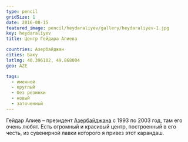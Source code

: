 ```yaml
---
type: pencil
gridSize: 1
date: 2016-08-15
featured_image: pencil/heydaraliyev/gallery/heydaraliyev-1.jpg
key: heydaraliyev
title: Центр Гейдара Алиева

countries: Азербайджан
cities: Баку
latlng: 40.396102, 49.868004
geo: AZE

tags:
  - именной
  - круглый
  - без резинки
  - новый
  - заточенный
---
```


Гейдар Алиев – президент [Азербайджана](?country=Азербайджан) с 1993 по 2003 год, там его очень любят. Есть огромный и красивый центр, построенный в его честь, из сувенирной лавки которого я привез этот карандаш.
